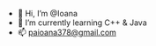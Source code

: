 - 👋 Hi, I’m @Ioana
- 🌱 I’m currently learning C++ & Java
- 📫 paioana378@gmail.com

<!---
IoanaAPop/IoanaAPop is a ✨ special ✨ repository because its `README.md` (this file) appears on your GitHub profile.
You can click the Preview link to take a look at your changes.
--->
